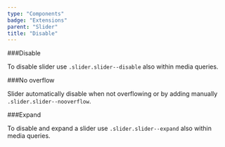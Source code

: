 ```yaml
---
type: "Components"
badge: "Extensions"
parent: "Slider"
title: "Disable"
---
```


###Disable

To disable slider use `.slider.slider--disable` also within media queries.

<demo>
  <demovanilla src="vanilla/components/slider/disable">
  </demovanilla>
</demo>

###No overflow

Slider automatically disable when not overflowing or by adding manually `.slider.slider--nooverflow`.

<demo>
  <demovanilla src="vanilla/components/slider/no-overflow">
  </demovanilla>
</demo>

###Expand

To disable and expand a slider use `.slider.slider--expand` also within media queries.

<demo>
  <demovanilla src="vanilla/components/slider/expand">
  </demovanilla>
</demo>

